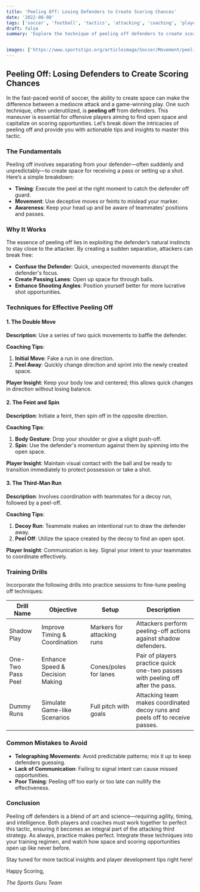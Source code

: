 ```yaml
---
title: 'Peeling Off: Losing Defenders to Create Scoring Chances'
date: '2022-08-08'
tags: ['soccer', 'football', 'tactics', 'attacking', 'coaching', 'player development', 'strategy', 'offense', 'soccer drills']
draft: false
summary: 'Explore the technique of peeling off defenders to create scoring opportunities in the attacking third, blending player insight and coaching tips.'


images: ['https://www.sportstips.org/articleimage/Soccer/Movement/peeling_off_losing_defenders_to_create_scoring_chances.webp']
---
```


## Peeling Off: Losing Defenders to Create Scoring Chances

In the fast-paced world of soccer, the ability to create space can make the difference between a mediocre attack and a game-winning play. One such technique, often underutilized, is **peeling off** from defenders. This maneuver is essential for offensive players aiming to find open space and capitalize on scoring opportunities. Let’s break down the intricacies of peeling off and provide you with actionable tips and insights to master this tactic.

### The Fundamentals

Peeling off involves separating from your defender—often suddenly and unpredictably—to create space for receiving a pass or setting up a shot. Here’s a simple breakdown:

- **Timing**: Execute the peel at the right moment to catch the defender off guard.
- **Movement**: Use deceptive moves or feints to mislead your marker.
- **Awareness**: Keep your head up and be aware of teammates’ positions and passes.

### Why It Works

The essence of peeling off lies in exploiting the defender’s natural instincts to stay close to the attacker. By creating a sudden separation, attackers can break free:

- **Confuse the Defender**: Quick, unexpected movements disrupt the defender's focus.
- **Create Passing Lanes**: Open up space for through balls.
- **Enhance Shooting Angles**: Position yourself better for more lucrative shot opportunities.

### Techniques for Effective Peeling Off

#### 1. The Double Move

**Description**: Use a series of two quick movements to baffle the defender.

**Coaching Tips**:
1. **Initial Move**: Fake a run in one direction.
2. **Peel Away**: Quickly change direction and sprint into the newly created space.

**Player Insight**: Keep your body low and centered; this allows quick changes in direction without losing balance.

#### 2. The Feint and Spin

**Description**: Initiate a feint, then spin off in the opposite direction.

**Coaching Tips**:
1. **Body Gesture**: Drop your shoulder or give a slight push-off.
2. **Spin**: Use the defender's momentum against them by spinning into the open space.

**Player Insight**: Maintain visual contact with the ball and be ready to transition immediately to protect possession or take a shot.

#### 3. The Third-Man Run

**Description**: Involves coordination with teammates for a decoy run, followed by a peel-off.

**Coaching Tips**:
1. **Decoy Run**: Teammate makes an intentional run to draw the defender away.
2. **Peel Off**: Utilize the space created by the decoy to find an open spot.

**Player Insight**: Communication is key. Signal your intent to your teammates to coordinate effectively.

### Training Drills

Incorporate the following drills into practice sessions to fine-tune peeling off techniques:

| Drill Name         | Objective                           | Setup                               | Description                                                |
|--------------------|-------------------------------------|-------------------------------------|------------------------------------------------------------|
| Shadow Play        | Improve Timing & Coordination       | Markers for attacking runs          | Attackers perform peeling-off actions against shadow defenders. |
| One-Two Pass Peel  | Enhance Speed & Decision Making     | Cones/poles for lanes               | Pair of players practice quick one-two passes with peeling off after the pass. |
| Dummy Runs         | Simulate Game-like Scenarios        | Full pitch with goals               | Attacking team makes coordinated decoy runs and peels off to receive passes. |

### Common Mistakes to Avoid

- **Telegraphing Movements**: Avoid predictable patterns; mix it up to keep defenders guessing.
- **Lack of Communication**: Failing to signal intent can cause missed opportunities.
- **Poor Timing**: Peeling off too early or too late can nullify the effectiveness.

### Conclusion

Peeling off defenders is a blend of art and science—requiring agility, timing, and intelligence. Both players and coaches must work together to perfect this tactic, ensuring it becomes an integral part of the attacking third strategy. As always, practice makes perfect. Integrate these techniques into your training regimen, and watch how space and scoring opportunities open up like never before.

Stay tuned for more tactical insights and player development tips right here!

Happy Scoring,

*The Sports Guru Team*